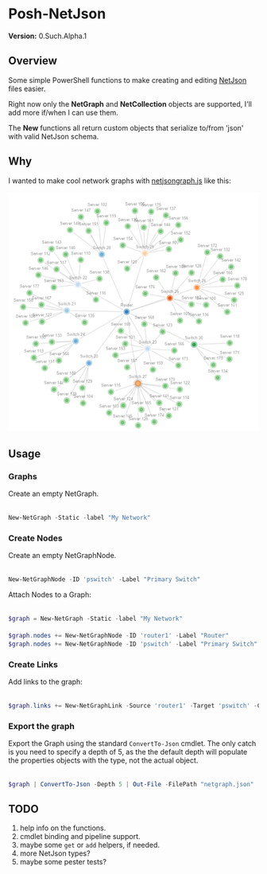 # Posh-NetJson

**Version:** 0.Such.Alpha.1

## Overview
Some simple PowerShell functions to make creating and editing [NetJson](http://netjson.org) files easier. 

Right now only the **NetGraph** and **NetCollection** objects are supported, I'll add more if/when I can use them.

The **New** functions all return custom objects that serialize to/from 'json' with valid NetJson schema.

## Why

I wanted to make cool network graphs with [netjsongraph.js](https://github.com/interop-dev/netjsongraph.js) like this:


![network Map](NetworkMap.PNG)

## Usage

### Graphs

Create an empty NetGraph.

```powershell

New-NetGraph -Static -label "My Network"

```

### Create Nodes

Create an empty NetGraphNode.

```powershell

New-NetGraphNode -ID 'pswitch' -Label "Primary Switch"

```

Attach Nodes to a Graph:

```powershell

$graph = New-NetGraph -Static -label "My Network"

$graph.nodes += New-NetGraphNode -ID 'router1' -Label "Router" 
$graph.nodes += New-NetGraphNode -ID 'pswitch' -Label "Primary Switch" 

```


### Create Links

Add links to the graph:

```powershell

$graph.links += New-NetGraphLink -Source 'router1' -Target 'pswitch' -Cost 0


```

### Export the graph 

Export the Graph using the standard `ConvertTo-Json` cmdlet. 
The only catch is you need to specify a depth of 5, as the the default depth will populate the properties objects with the type, not the actual object. 
 
```powershell

$graph | ConvertTo-Json -Depth 5 | Out-File -FilePath "netgraph.json"

```


## TODO

1. help info on the functions.
1. cmdlet binding and pipeline support.
1. maybe some `get` or `add` helpers, if needed.
1. more NetJson types?
1. maybe some pester tests?
